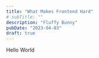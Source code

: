 ```yaml
---
title: "What Makes Frontend Hard"
# subTitle: ""
description: "Fluffy Bunny"
pubDate: "2023-04-03"
draft: true
---
```


Hello World
